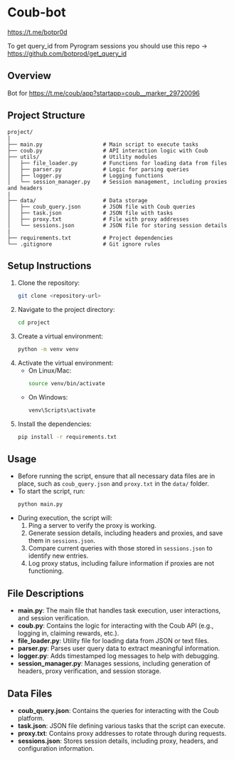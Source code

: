 # Coub-bot

https://t.me/botpr0d

To get query_id from Pyrogram sessions you should use this repo -> https://github.com/botprod/get_query_id

## Overview
Bot for https://t.me/coub/app?startapp=coub__marker_29720096

## Project Structure
```
project/
|
├── main.py                   # Main script to execute tasks
├── coub.py                   # API interaction logic with Coub
├── utils/                    # Utility modules
│   ├── file_loader.py        # Functions for loading data from files
│   ├── parser.py             # Logic for parsing queries
│   ├── logger.py             # Logging functions
│   └── session_manager.py    # Session management, including proxies and headers
|
├── data/                     # Data storage
│   ├── coub_query.json       # JSON file with Coub queries
│   ├── task.json             # JSON file with tasks
│   ├── proxy.txt             # File with proxy addresses
│   └── sessions.json         # JSON file for storing session details
|
├── requirements.txt          # Project dependencies
└── .gitignore                # Git ignore rules
```

## Setup Instructions
1. Clone the repository:
   ```sh
   git clone <repository-url>
   ```
2. Navigate to the project directory:
   ```sh
   cd project
   ```
3. Create a virtual environment:
   ```sh
   python -m venv venv
   ```
4. Activate the virtual environment:
   - On Linux/Mac:
     ```sh
     source venv/bin/activate
     ```
   - On Windows:
     ```sh
     venv\Scripts\activate
     ```
5. Install the dependencies:
   ```sh
   pip install -r requirements.txt
   ```

## Usage
- Before running the script, ensure that all necessary data files are in place, such as `coub_query.json` and `proxy.txt` in the `data/` folder.
- To start the script, run:
  ```sh
  python main.py
  ```
- During execution, the script will:
   1. Ping a server to verify the proxy is working.
   2. Generate session details, including headers and proxies, and save them in `sessions.json`.
   3. Compare current queries with those stored in `sessions.json` to identify new entries.
   4. Log proxy status, including failure information if proxies are not functioning.

## File Descriptions
- **main.py**: The main file that handles task execution, user interactions, and session verification.
- **coub.py**: Contains the logic for interacting with the Coub API (e.g., logging in, claiming rewards, etc.).
- **file_loader.py**: Utility file for loading data from JSON or text files.
- **parser.py**: Parses user query data to extract meaningful information.
- **logger.py**: Adds timestamped log messages to help with debugging.
- **session_manager.py**: Manages sessions, including generation of headers, proxy verification, and session storage.

## Data Files
- **coub_query.json**: Contains the queries for interacting with the Coub platform.
- **task.json**: JSON file defining various tasks that the script can execute.
- **proxy.txt**: Contains proxy addresses to rotate through during requests.
- **sessions.json**: Stores session details, including proxy, headers, and configuration information.
